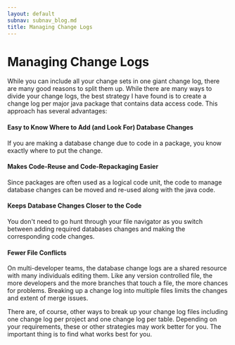 ```yaml
---
layout: default
subnav: subnav_blog.md
title: Managing Change Logs
---
```


# Managing Change Logs

While you can include all your change sets in one giant change log, there are many good reasons to split them up. While there are many ways to divide your change logs, the best strategy I have found is to create a change log per major java package that contains data access code. This approach has several advantages:

#### Easy to Know Where to Add (and Look For) Database Changes</b>

If you are making a database change due to code in a package, you know exactly where to put the change.

#### Makes Code-Reuse and Code-Repackaging Easier

Since packages are often used as a logical code unit, the code to manage database changes can be moved and re-used along with the java code.

#### Keeps Database Changes Closer to the Code

You don't need to go hunt through your file navigator as you switch between adding required databases changes and making the corresponding code changes.

#### Fewer File Conflicts

On multi-developer teams, the database change logs are a shared resource with many individuals editing them. Like any version controlled file, the more developers and the more branches that touch a file, the more chances for problems. Breaking up a change log into multiple files limits the changes and extent of merge issues.

There are, of course, other ways to break up your change log files including one change log per project and one change log per table. Depending on your requirements, these or other strategies may work better for you. The important thing is to find what works best for you.
